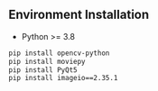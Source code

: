 ## Environment Installation
- Python >= 3.8 
```bash
pip install opencv-python
pip install moviepy
pip install PyQt5
pip install imageio==2.35.1
```
